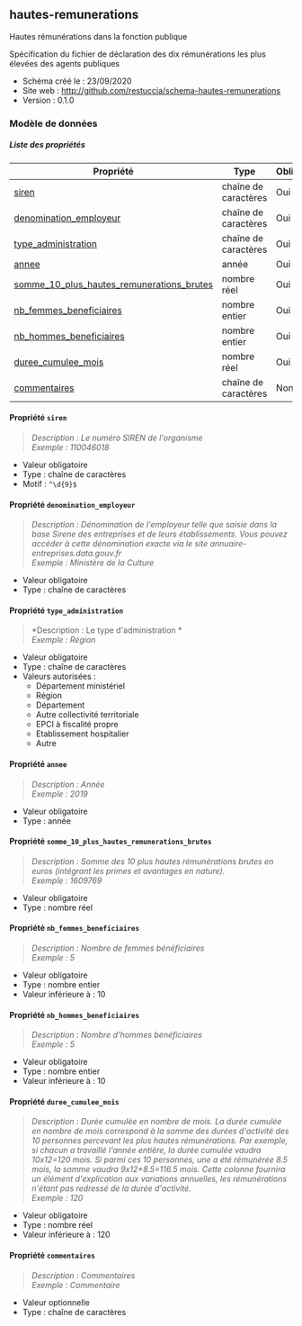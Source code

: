 <MenuSchema />

## hautes-remunerations

Hautes rémunérations dans la fonction publique

Spécification du fichier de déclaration des dix rémunérations les plus élevées des agents publiques

- Schéma créé le : 23/09/2020
- Site web : http://github.com/restuccia/schema-hautes-remunerations
- Version : 0.1.0

### Modèle de données


##### Liste des propriétés

| Propriété | Type | Obligatoire |
| -- | -- | -- |
| [siren](#propriete-siren) | chaîne de caractères  | Oui |
| [denomination_employeur](#propriete-denomination-employeur) | chaîne de caractères  | Oui |
| [type_administration](#propriete-type-administration) | chaîne de caractères  | Oui |
| [annee](#propriete-annee) | année  | Oui |
| [somme_10_plus_hautes_remunerations_brutes](#propriete-somme-10-plus-hautes-remunerations-brutes) | nombre réel  | Oui |
| [nb_femmes_beneficiaires](#propriete-nb-femmes-beneficiaires) | nombre entier  | Oui |
| [nb_hommes_beneficiaires](#propriete-nb-hommes-beneficiaires) | nombre entier  | Oui |
| [duree_cumulee_mois](#propriete-duree-cumulee-mois) | nombre réel  | Oui |
| [commentaires](#propriete-commentaires) | chaîne de caractères  | Non |

#### Propriété `siren`

> *Description : Le numéro SIREN de l'organisme*<br/>*Exemple : 110046018*
- Valeur obligatoire
- Type : chaîne de caractères
- Motif : `^\d{9}$`

#### Propriété `denomination_employeur`

> *Description : Dénomination de l'employeur telle que saisie dans la base Sirene des entreprises et de leurs établissements. Vous pouvez accéder à cette dénomination exacte via le site annuaire-entreprises.data.gouv.fr*<br/>*Exemple : Ministère de la Culture*
- Valeur obligatoire
- Type : chaîne de caractères

#### Propriété `type_administration`

> *Description : Le type d'administration *<br/>*Exemple : Région*
- Valeur obligatoire
- Type : chaîne de caractères
- Valeurs autorisées : 
    - Département ministériel
    - Région
    - Département
    - Autre collectivité territoriale
    - EPCI à fiscalité propre
    - Etablissement hospitalier
    - Autre

#### Propriété `annee`

> *Description : Année*<br/>*Exemple : 2019*
- Valeur obligatoire
- Type : année

#### Propriété `somme_10_plus_hautes_remunerations_brutes`

> *Description : Somme des 10 plus hautes rémunérations brutes en euros (intégrant les primes et avantages en nature).*<br/>*Exemple : 1609769*
- Valeur obligatoire
- Type : nombre réel

#### Propriété `nb_femmes_beneficiaires`

> *Description : Nombre de femmes bénéficiaires*<br/>*Exemple : 5*
- Valeur obligatoire
- Type : nombre entier
- Valeur inférieure à : 10

#### Propriété `nb_hommes_beneficiaires`

> *Description : Nombre d'hommes bénéficiaires*<br/>*Exemple : 5*
- Valeur obligatoire
- Type : nombre entier
- Valeur inférieure à : 10

#### Propriété `duree_cumulee_mois`

> *Description : Durée cumulée en nombre de mois. La durée cumulée en nombre de mois correspond à la somme des durées d'activité des 10 personnes percevant les plus hautes rémunérations. Par exemple, si chacun a travaillé l'année entière, la durée cumulée vaudra 10x12=120 mois. Si parmi ces 10 personnes, une a été rémunérée 8.5 mois, la somme vaudra 9x12+8.5=116.5 mois. Cette colonne fournira un élément d'explication aux variations annuelles, les rémunérations n'étant pas redressé de la durée d'activité.*<br/>*Exemple : 120*
- Valeur obligatoire
- Type : nombre réel
- Valeur inférieure à : 120

#### Propriété `commentaires`

> *Description : Commentaires*<br/>*Exemple : Commentaire*
- Valeur optionnelle
- Type : chaîne de caractères
